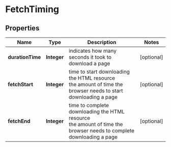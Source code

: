 # FetchTiming


## Properties

| Name | Type | Description | Notes |
|------------ | ------------- | ------------- | -------------|
**durationTime** | **Integer** | indicates how many seconds it took to download a page |[optional]|
**fetchStart** | **Integer** | time to start downloading the HTML resource<br>the amount of time the browser needs to start downloading a page |[optional]|
**fetchEnd** | **Integer** | time to complete downloading the HTML resource<br>the amount of time the browser needs to complete downloading a page |[optional]|
